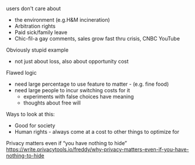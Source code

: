 

users don't care about 
- the environment (e.g.H&M incineration)
- Arbitration rights
- Paid sick/family leave
- Chic-fil-a gay comments, sales grow fast thru crisis, CNBC YouTube

Obviously stupid example
- not just about loss, also about opportunity cost

Flawed logic
- need large percentage to use feature to matter - (e.g. fine food)
- need large people to incur switching costs for it
  - experiments with false choices have meaning
  - thoughts about free will

Ways to look at this:
- Good for society
- Human rights - always come at a cost to other things to optimize for

Privacy matters even if “you have nothing to hide”
https://write.privacytools.io/freddy/why-privacy-matters-even-if-you-have-nothing-to-hide
